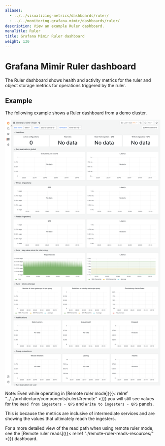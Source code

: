 ```yaml
---
aliases:
  - ../../visualizing-metrics/dashboards/ruler/
  - ../../monitoring-grafana-mimir/dashboards/ruler/
description: View an example Ruler dashboard.
menuTitle: Ruler
title: Grafana Mimir Ruler dashboard
weight: 130
---
```


# Grafana Mimir Ruler dashboard

The Ruler dashboard shows health and activity metrics for the ruler and object storage metrics for operations triggered by the ruler.

## Example

The following example shows a Ruler dashboard from a demo cluster.

![Grafana Mimir ruler dashboard](mimir-ruler.png)

Note: Even while operating in [Remote ruler mode]({{< relref "../../architecture/components/ruler/#remote" >}}) you will still see values for the `Read from ingesters - QPS` and `Write to ingesters - QPS` panels.

This is because the metrics are inclusive of intermediate services and are showing the values that ultimately reach the ingesters.

For a more detailed view of the read path when using remote ruler mode, see the [Remote ruler reads]({{< relref "./remote-ruler-reads-resources/" >}}) dashboard.
